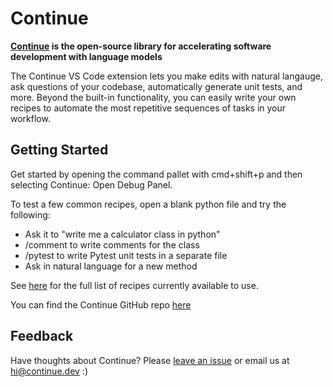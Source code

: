 # Continue

**[Continue](https://continue.dev/docs) is the open-source library for accelerating software development with language models**

The Continue VS Code extension lets you make edits with natural langauge, ask questions of your codebase, automatically generate unit tests, and more. Beyond the built-in functionality, you can easily write your own recipes to automate the most repetitive sequences of tasks in your workflow.

## Getting Started

Get started by opening the command pallet with cmd+shift+p and then selecting Continue: Open Debug Panel.

To test a few common recipes, open a blank python file and try the following:

- Ask it to "write me a calculator class in python"
- /comment to write comments for the class
- /pytest to write Pytest unit tests in a separate file
- Ask in natural language for a new method

See [here](https://continue.dev/docs/concepts/recipe) for the full list of recipes currently available to use.

You can find the Continue GitHub repo [here](https://github.com/continuedev/continue)

## Feedback

Have thoughts about Continue? Please [leave an issue](https://github.com/continuedev/continue/issues/new) or email us at hi@continue.dev :)
